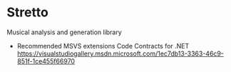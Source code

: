 # Stretto
Musical analysis and generation library

- Recommended MSVS extensions
Code Contracts for .NET https://visualstudiogallery.msdn.microsoft.com/1ec7db13-3363-46c9-851f-1ce455f66970